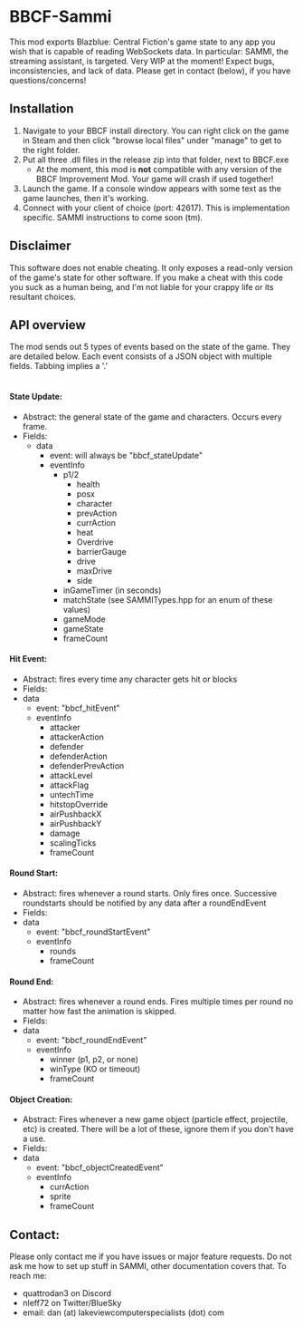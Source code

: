 # BBCF-Sammi

This mod exports Blazblue: Central Fiction's game state to any app you wish that is capable of reading WebSockets data. In particular: SAMMI, the streaming assistant, is targeted.
Very WIP at the moment! Expect bugs, inconsistencies, and lack of data. Please get in contact (below), if you have questions/concerns!

## Installation
1. Navigate to your BBCF install directory. You can right click on the game in Steam and then click "browse local files" under "manage" to get to the right folder.
2. Put all three .dll files in the release zip into that folder, next to BBCF.exe
    * At the moment, this mod is **not** compatible with any version of the BBCF Improvement Mod. Your game will crash if used together!
3. Launch the game. If a console window appears with some text as the game launches, then it's working.
4. Connect with your client of choice (port: 42617). This is implementation specific. SAMMI instructions to come soon (tm).

## Disclaimer
This software does not enable cheating. It only exposes a read-only version of the game's state for other software. If you make a cheat with this code you suck as a human being, and I'm not liable for your crappy life or its resultant choices.

## API overview
The mod sends out 5 types of events based on the state of the game. They are detailed below.
Each event consists of a JSON object with multiple fields. Tabbing implies a '.'
<br><br>
#### State Update:
* Abstract: the general state of the game and characters. Occurs every frame.
* Fields:
    * data
	    * event: will always be "bbcf_stateUpdate"
	    * eventInfo
    		* p1/2
    			* health
    			* posx
    			* character
    			* prevAction
    			* currAction
    			* heat
    			* Overdrive
    			* barrierGauge
    			* drive
    			* maxDrive
    			* side
			* inGameTimer (in seconds)
			* matchState (see SAMMITypes.hpp for an enum of these values)
			* gameMode
			* gameState
    		* frameCount

#### Hit Event:
* Abstract: fires every time any character gets hit or blocks
* Fields:
* data
	* event: "bbcf_hitEvent"
	* eventInfo
		* attacker
		* attackerAction
		* defender
		* defenderAction
		* defenderPrevAction
		* attackLevel
		* attackFlag
		* untechTime
		* hitstopOverride
		* airPushbackX
		* airPushbackY
		* damage
		* scalingTicks
		* frameCount

#### Round Start:
* Abstract: fires whenever a round starts. Only fires once. Successive roundstarts should be notified by any data after a roundEndEvent
* Fields:
* data
	* event: "bbcf_roundStartEvent"
	* eventInfo
		* rounds
		* frameCount

#### Round End:
* Abstract: fires whenever a round ends. Fires multiple times per round no matter how fast the animation is skipped.
* Fields:
* data
	* event: "bbcf_roundEndEvent"
	* eventInfo
		* winner (p1, p2, or none)
		* winType (KO or timeout)
		* frameCount

#### Object Creation:
* Abstract: Fires whenever a new game object (particle effect, projectile, etc) is created. There will be a lot of these, ignore them if you don't have a use.
* Fields:
* data
	* event: "bbcf_objectCreatedEvent"
	* eventInfo
		* currAction
		* sprite
		* frameCount
		
## Contact:
Please only contact me if you have issues or major feature requests. Do not ask me how to set up stuff in SAMMI, other documentation covers that.
To reach me:
* quattrodan3 on Discord
* nleff72 on Twitter/BlueSky
* email: dan (at) lakeviewcomputerspecialists (dot) com
